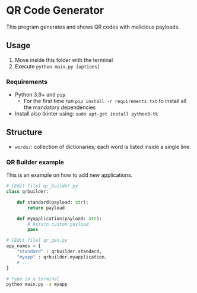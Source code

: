 # QR Code Generator

This program generates and shows QR codes with malicious payloads. 

## Usage

1. Move inside this folder with the terminal
2. Execute `python main.py [options]`

### Requirements

- Python 3.9+ and `pip`
    - For the first time run `pip install -r requirements.txt` to install all the mandatory dependencies
- Install also tkinter using: `sudo apt-get install python3-tk`

## Structure

- `words/`: collection of dictionaries; each word is listed inside a single line.

### QR Builder example

This is an example on how to add new applications.

```python
# [Edit file] qr_builder.py
class qrbuilder:

    def standard(payload: str):
        return payload

    def myapplication(payload: str):
        # Return custom payload
        pass
```

```python
# [Edit file] qr_gen.py
app_names = {
    "standard" : qrbuilder.standard,
    "myapp" : qrbuilder.myapplication,
    # ...
}
```

```sh
# Type in a terminal
python main.py -a myapp
```
